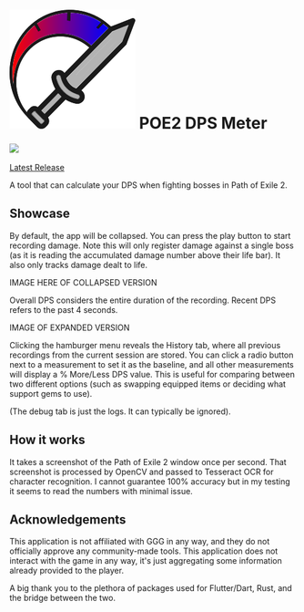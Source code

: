 # ![DPSMeterIcon](https://github.com/AndyWilliams682/dps_meter/blob/main/assets/icon/icon.png) POE2 DPS Meter

[![](https://user-images.githubusercontent.com/4292308/153364874-dde23599-278c-4350-8d86-dadbc4b978b3.svg)](https://somsubhra.github.io/github-release-stats/?username=AndyWilliams682&repository=dps_meter)

[Latest Release](https://github.com/AndyWilliams682/dps_meter/releases/latest)

A tool that can calculate your DPS when fighting bosses in Path of Exile 2.

## Showcase

By default, the app will be collapsed. You can press the play button to start recording damage. Note this will only register damage against a single boss (as it is reading the accumulated damage number above their life bar). It also only tracks damage dealt to life.

IMAGE HERE OF COLLAPSED VERSION

Overall DPS considers the entire duration of the recording.
Recent DPS refers to the past 4 seconds.

IMAGE OF EXPANDED VERSION

Clicking the hamburger menu reveals the History tab, where all previous recordings from the current session are stored. You can click a radio button next to a measurement to set it as the baseline, and all other measurements will display a % More/Less DPS value. This is useful for comparing between two different options (such as swapping equipped items or deciding what support gems to use).

(The debug tab is just the logs. It can typically be ignored).

## How it works

It takes a screenshot of the Path of Exile 2 window once per second. That screenshot is processed by OpenCV and passed to Tesseract OCR for character recognition. I cannot guarantee 100% accuracy but in my testing it seems to read the numbers with minimal issue.

## Acknowledgements

This application is not affiliated with GGG in any way, and they do not officially approve any community-made tools. This application does not interact with the game in any way, it's just aggregating some information already provided to the player.

A big thank you to the plethora of packages used for Flutter/Dart, Rust, and the bridge between the two.
